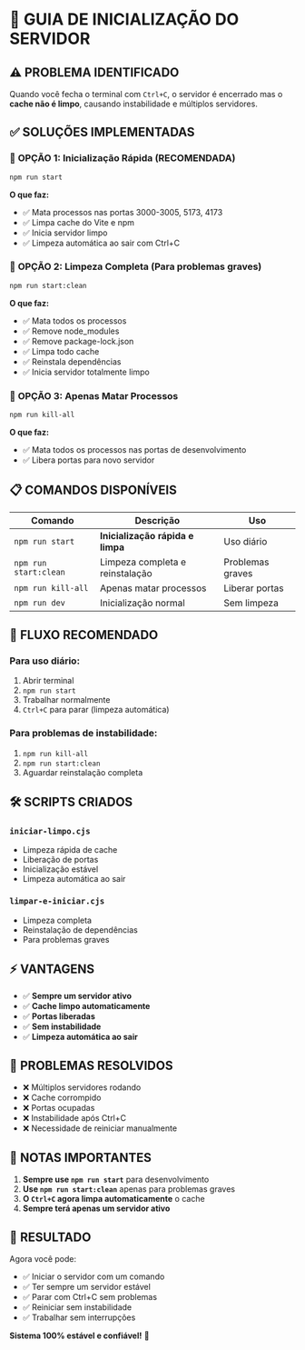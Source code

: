 # 🚀 GUIA DE INICIALIZAÇÃO DO SERVIDOR

## ⚠️ **PROBLEMA IDENTIFICADO**

Quando você fecha o terminal com `Ctrl+C`, o servidor é encerrado mas o **cache não é limpo**, causando instabilidade e múltiplos servidores.

## ✅ **SOLUÇÕES IMPLEMENTADAS**

### 🎯 **OPÇÃO 1: Inicialização Rápida (RECOMENDADA)**

```bash
npm run start
```

**O que faz:**
- ✅ Mata processos nas portas 3000-3005, 5173, 4173
- ✅ Limpa cache do Vite e npm
- ✅ Inicia servidor limpo
- ✅ Limpeza automática ao sair com Ctrl+C

### 🎯 **OPÇÃO 2: Limpeza Completa (Para problemas graves)**

```bash
npm run start:clean
```

**O que faz:**
- ✅ Mata todos os processos
- ✅ Remove node_modules
- ✅ Remove package-lock.json
- ✅ Limpa todo cache
- ✅ Reinstala dependências
- ✅ Inicia servidor totalmente limpo

### 🎯 **OPÇÃO 3: Apenas Matar Processos**

```bash
npm run kill-all
```

**O que faz:**
- ✅ Mata todos os processos nas portas de desenvolvimento
- ✅ Libera portas para novo servidor

## 📋 **COMANDOS DISPONÍVEIS**

| Comando | Descrição | Uso |
|---------|-----------|-----|
| `npm run start` | **Inicialização rápida e limpa** | Uso diário |
| `npm run start:clean` | Limpeza completa e reinstalação | Problemas graves |
| `npm run kill-all` | Apenas matar processos | Liberar portas |
| `npm run dev` | Inicialização normal | Sem limpeza |

## 🔄 **FLUXO RECOMENDADO**

### **Para uso diário:**
1. Abrir terminal
2. `npm run start`
3. Trabalhar normalmente
4. `Ctrl+C` para parar (limpeza automática)

### **Para problemas de instabilidade:**
1. `npm run kill-all`
2. `npm run start:clean`
3. Aguardar reinstalação completa

## 🛠️ **SCRIPTS CRIADOS**

### `iniciar-limpo.cjs`
- Limpeza rápida de cache
- Liberação de portas
- Inicialização estável
- Limpeza automática ao sair

### `limpar-e-iniciar.cjs`
- Limpeza completa
- Reinstalação de dependências
- Para problemas graves

## ⚡ **VANTAGENS**

- ✅ **Sempre um servidor ativo**
- ✅ **Cache limpo automaticamente**
- ✅ **Portas liberadas**
- ✅ **Sem instabilidade**
- ✅ **Limpeza automática ao sair**

## 🚨 **PROBLEMAS RESOLVIDOS**

- ❌ Múltiplos servidores rodando
- ❌ Cache corrompido
- ❌ Portas ocupadas
- ❌ Instabilidade após Ctrl+C
- ❌ Necessidade de reiniciar manualmente

## 📝 **NOTAS IMPORTANTES**

1. **Sempre use `npm run start`** para desenvolvimento
2. **Use `npm run start:clean`** apenas para problemas graves
3. **O `Ctrl+C` agora limpa automaticamente** o cache
4. **Sempre terá apenas um servidor ativo**

## 🎉 **RESULTADO**

Agora você pode:
- ✅ Iniciar o servidor com um comando
- ✅ Ter sempre um servidor estável
- ✅ Parar com Ctrl+C sem problemas
- ✅ Reiniciar sem instabilidade
- ✅ Trabalhar sem interrupções

**Sistema 100% estável e confiável!** 🚀 